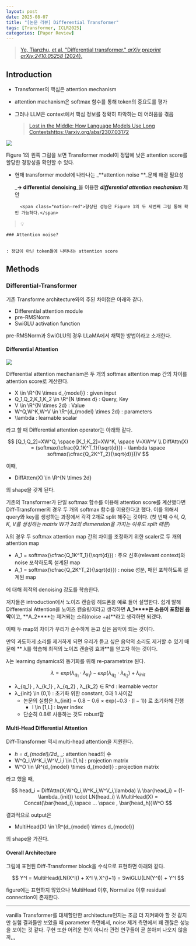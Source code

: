 ```yaml
---
layout: post
date: 2025-08-07
title: "[논문 리뷰] Differential Transformer"
tags: [Transformer, ICLR2025]
categories: [Paper Review]
---
```


> [Ye, Tianzhu, et al. "Differential transformer." ](https://arxiv.org/abs/2410.05258)[_arXiv preprint arXiv:2410.05258_](https://arxiv.org/abs/2410.05258)[ (2024).](https://arxiv.org/abs/2410.05258)



## Introduction

- Transformer의 핵심은 attention mechanism
- attention machanism은 softmax 함수를 통해 token의 중요도를 평가
- 그러나 LLM은 context에서 핵심 정보를 정확히 파악하는 데 어려움을 겪음

	> [Lost in the Middle: How Language Models Use Long Contextshttps://arxiv.org/abs/2307.03172](https://arxiv.org/abs/2307.03172)


![](https://prod-files-secure.s3.us-west-2.amazonaws.com/542b861c-36a8-4051-84e5-8804b6728dba/9083ea56-691a-4752-ae26-47f403431ac8/image.png?X-Amz-Algorithm=AWS4-HMAC-SHA256&X-Amz-Content-Sha256=UNSIGNED-PAYLOAD&X-Amz-Credential=ASIAZI2LB466YK6D2WDH%2F20251006%2Fus-west-2%2Fs3%2Faws4_request&X-Amz-Date=20251006T110107Z&X-Amz-Expires=3600&X-Amz-Security-Token=IQoJb3JpZ2luX2VjEPP%2F%2F%2F%2F%2F%2F%2F%2F%2F%2FwEaCXVzLXdlc3QtMiJHMEUCIQDzOTO18YGHu3V6XObn2%2B%2BNMEahABoMD6uYWyQIQ9lbkQIgOjEedNq017RzP%2FtUsNFJIzy872T2UOJUTO9oEQ45fd0qiAQIi%2F%2F%2F%2F%2F%2F%2F%2F%2F%2F%2FARAAGgw2Mzc0MjMxODM4MDUiDB5IAAXyL7bpZpwsmyrcAx10QJjRtf3GRGsxu4Bhr1wUmPChJqE2BZBmt8N%2FZbV0pGdC3QHpdsMhNlQvP9PlkLDxas3pUnILpcGHK%2FAxNzh2Q4t3KVWGdVDXjYbNlXFW8EF05zjNg%2F%2FCWqVBbNGG8IPF9qXjO%2BuxBA%2F%2F22cLhoyWKy8o2mJZch0Vfn88XFap1G%2BVV3%2Fd1juslTBEn28YNjUT8tdj4dPME6Vc1AMYtxFTkPebZUVaLJn0tzGy47f2X%2BgoYqG%2BnVMcG4Hav58ofg8jqvfCb5Lu9Yef5PLOTFR7zuUavRoQd5skktePAKXfGv6UBKlyWGphJsi2tFNs6pSH28c4%2F82uHjsBBFQxus8QyjwcqqEIm0n0ii60MSCp2Ju6BfXo%2FPX2sdyuaAZ%2F%2FiU%2FLqccnRXvJdLpNF33zhCLMIA%2F2rbryX4Td6vM%2FXue5XRrIEo%2B4lP%2FanewxcLx5YyRLgatJ94rSYYLbYZ3NyXs3Jv8TSOk0A%2FTp5A0%2FcyMklPE8NxxIAbpyIAMR%2BtH3OTqw8CkJDlpsio2%2BqhzyKYd3UD7wyPTMkVj6GoxZsisjOzaIKAZ0BW5BQBDze41vDZoPe58g53pJXRXr9TwB7IBf7Vz3p0Voixvpk7Z7dOiQoFFQj%2Fq01hpwE8wMIGwjscGOqUBhNWCsiBqlHiQz%2FTHj0VDxQrudjvvmjXcy3Ygb4tPurug2tFkOOFwPv0rwMFj6m2Z9QGOBJMFjoildDOHPD1nW2v9hmJ3QcOZeD9BbD55yVXQ5aSY86Lt%2FdZcIXiiTB0nhnhepCmSix3rrfi0cnPcs2cJX%2FvcTT69A%2FKhBLkTypQcx04OAurzmzNawuv4Pwsoc71R5OxDcXKeBsWR38uoF5RmgsG8&X-Amz-Signature=cee86555b86ed8966f3346fc6cdb815f1513bcedd36c7ae9aa3cc905f1d4889d&X-Amz-SignedHeaders=host&x-amz-checksum-mode=ENABLED&x-id=GetObject)


Figure 1의 왼쪽 그림을 보면 Transformer model이 정답에 낮은 attention score를 할당한 경향성을 확인할 수 있다.

- 현재 transformer model에 나타나는 _**attention noise **_문제 해결 필요성

	_**→ differential denoising**_을 이용한 _**differential attention mechanism**_ 제안


		<span class="notion-red">향상된 성능은 Figure 1의 두 세번째 그림 통해 확인 가능하다.</span>


> 💡 


	### Attention noise?


	: 정답이 아닌 token들에 나타나는 attention score



## Methods



### Differential-Transformer


기존 Transforme architecture와의 주된 차이점은 아래와 같다.

- Differential attention module
- pre-RMSNorm
- SwiGLU activation function

pre-RMSNorm과 SwiGLU의 경우 LLaMA에서 채택한 방법이라고 소개한다.



#### Differential Attention


![](https://prod-files-secure.s3.us-west-2.amazonaws.com/542b861c-36a8-4051-84e5-8804b6728dba/116d70b2-1963-4810-9167-f4c7d8a06e8f/image.png?X-Amz-Algorithm=AWS4-HMAC-SHA256&X-Amz-Content-Sha256=UNSIGNED-PAYLOAD&X-Amz-Credential=ASIAZI2LB466YK6D2WDH%2F20251006%2Fus-west-2%2Fs3%2Faws4_request&X-Amz-Date=20251006T110107Z&X-Amz-Expires=3600&X-Amz-Security-Token=IQoJb3JpZ2luX2VjEPP%2F%2F%2F%2F%2F%2F%2F%2F%2F%2FwEaCXVzLXdlc3QtMiJHMEUCIQDzOTO18YGHu3V6XObn2%2B%2BNMEahABoMD6uYWyQIQ9lbkQIgOjEedNq017RzP%2FtUsNFJIzy872T2UOJUTO9oEQ45fd0qiAQIi%2F%2F%2F%2F%2F%2F%2F%2F%2F%2F%2FARAAGgw2Mzc0MjMxODM4MDUiDB5IAAXyL7bpZpwsmyrcAx10QJjRtf3GRGsxu4Bhr1wUmPChJqE2BZBmt8N%2FZbV0pGdC3QHpdsMhNlQvP9PlkLDxas3pUnILpcGHK%2FAxNzh2Q4t3KVWGdVDXjYbNlXFW8EF05zjNg%2F%2FCWqVBbNGG8IPF9qXjO%2BuxBA%2F%2F22cLhoyWKy8o2mJZch0Vfn88XFap1G%2BVV3%2Fd1juslTBEn28YNjUT8tdj4dPME6Vc1AMYtxFTkPebZUVaLJn0tzGy47f2X%2BgoYqG%2BnVMcG4Hav58ofg8jqvfCb5Lu9Yef5PLOTFR7zuUavRoQd5skktePAKXfGv6UBKlyWGphJsi2tFNs6pSH28c4%2F82uHjsBBFQxus8QyjwcqqEIm0n0ii60MSCp2Ju6BfXo%2FPX2sdyuaAZ%2F%2FiU%2FLqccnRXvJdLpNF33zhCLMIA%2F2rbryX4Td6vM%2FXue5XRrIEo%2B4lP%2FanewxcLx5YyRLgatJ94rSYYLbYZ3NyXs3Jv8TSOk0A%2FTp5A0%2FcyMklPE8NxxIAbpyIAMR%2BtH3OTqw8CkJDlpsio2%2BqhzyKYd3UD7wyPTMkVj6GoxZsisjOzaIKAZ0BW5BQBDze41vDZoPe58g53pJXRXr9TwB7IBf7Vz3p0Voixvpk7Z7dOiQoFFQj%2Fq01hpwE8wMIGwjscGOqUBhNWCsiBqlHiQz%2FTHj0VDxQrudjvvmjXcy3Ygb4tPurug2tFkOOFwPv0rwMFj6m2Z9QGOBJMFjoildDOHPD1nW2v9hmJ3QcOZeD9BbD55yVXQ5aSY86Lt%2FdZcIXiiTB0nhnhepCmSix3rrfi0cnPcs2cJX%2FvcTT69A%2FKhBLkTypQcx04OAurzmzNawuv4Pwsoc71R5OxDcXKeBsWR38uoF5RmgsG8&X-Amz-Signature=669260d11e8b9f4a845735bcf728f69f74e8192c9c9741cb3eafcbdb7daec6ac&X-Amz-SignedHeaders=host&x-amz-checksum-mode=ENABLED&x-id=GetObject)


Differential attention mechanism은 두 개의 softmax attention map 간의 차이를 attention score로 계산한다.

- X \in \R^{N \times d\_{model}} : given input
- Q\_1,Q\_2,K\_1,K\_2 \in \R^{N \times d} : Query, Key
- V \in \R^{N \times 2d} : Value
- W^Q,W^K,W^V \in \R^{d\_{model} \times 2d} : parameters
- \lambda : learnable scalar

라고 할 때 Differential attention operator는 아래와 같다.


$$
[Q_1;Q_2]=XW^Q, \space [K_1;K_2]=XW^K, \space V=XW^V \\
DiffAttn(X) = (softmax(\cfrac{Q_1K^T_1}{\sqrt{d}}) - \lambda \space softmax(\cfrac{Q_2K^T_2}{\sqrt{d}}))V
$$


이때,

- DiffAtten(X) \in \R^{N \times 2d}

의 shape을 갖게 된다.


기존의 Transformer가 단일 softmax 함수를 이용해 attention score를 계산했다면 Diff-Transformer의 경우 두 개의 softmax 함수를 이용한다고 했다. 이를 위해서 query와 key를 생성하는 과정에서 각각 2개로 split 해주는 것이다. <span class="notion-red">(첫 번째 수식, </span><span class="notion-red">_Q, K, V를 생성하는 matrix W가 2d의 dismension을 가지는 이유도 split 때문_</span><span class="notion-red">)</span>


 λ의 경우 두 softmax attention map 간의 차이를 조정하기 위한 scaler로 두 개의 attention map

- A\_1 = softmax(\cfrac{Q\_1K^T\_1}{\sqrt{d}}) : 주요 신호(relevant context)와 noise 포착하도록 설계된 map
- A\_1 = softmax(\cfrac{Q\_2K^T\_2}{\sqrt{d}}) : noise 성분, 패턴 포착하도록 설계된 map 

에 대해 최적의 denoising 강도를 학습한다.


저자들은 introduction에서 노이즈 캔슬링 헤드폰을 예로 들어 설명한다. 쉽게 말해 Differential Attention을 노이즈 캔슬링이라고 생각하면 **A\_1****은 소음이 포함된 음악**이고, **A\_2****는 제거되는 소리(noise +a)**라고 생각하면 되겠다. 


이때 두 map의 차이가 우리가 순수하게 듣고 싶은 음악이 되는 것이다. 


만약 과도하게 소리를 제거하게 되면 우리가 듣고 싶은 음악의 소리도 제거할 수 있기 때문에 ** λ를 학습해 최적의 노이즈 캔슬링 효과**를 얻고자 하는 것이다.


λ는 learning dynamics와 동기화를 위해 re-parametrize 된다.


$$
\lambda = exp(\lambda_{q_1} \cdot \lambda_{k_1}) - exp(\lambda_{q_2} \cdot \lambda_{k_2}) + \lambda_{init}
$$

- λ\_{q\_1} , λ\_{k\_1} , λ\_{q\_2} , λ\_{k\_2} ∈ R^d : learnable vector
- λ\_{init} \in (0,1) : 초기화 위한 constant, 0과 1 사이값
	- 논문의 실험은 λ\_{init} = 0.8 − 0.6 × exp(−0.3 · (l − 1)) 로 초기화해 진행
		- l \in [1,L] : layer index
	- 단순히 0.8로 사용하는 것도 robust함


#### **Multi-Head Differential Attention**


Diff-Transformer 역시 multi-head attention을 지원한다.

- _h = d\_{model}/2d__ _: attention head의 수
- W^Q\_i,W^K\_i,W^V\_i,i \in [1,h] : projection matrix
- W^O \in \R^{d\_{model} \times d\_{model}} : projection matrix

라고 했을 때,


$$
head_i = DiffAttn(X;W^Q_i,W^K_i,W^V_i,\lambda) \\
\bar{head_i} = (1-\lambda_{init}) \cdot LN(head_i) \\
MultiHead(X) = Concat(\bar{head_i},\space ... \space , \bar{head_h})W^O
$$


결과적으로 output은

- MultiHead(X) \in \R^{d\_{model} \times d\_{model}}

의 shape을 가진다.



#### Overall Architecture


그림에 표현된 Diff-Transformer block을 수식으로 표현하면 아래와 같다.


$$
Y^l = MultiHead(LN(X^l)) + X^l \\
X^{l+1} = SwiGLU(LN(Y^l)) + Y^l
$$


figure에는 표현하지 않았으나 MultiHead 이후, Normalize 이후 residual connection이 존재한다.


---


vanilla Transformer를 대체할만한 architecture인지는 조금 더 지켜봐야 할 것 같지만 실험 결과들만 보았을 때 parameter 측면에서, noise 제거 측면에서 꽤 괜찮은 성능을 보이는 것 같다. 구현 또한 어려운 편이 아니라 관련 연구들이 곧 쏟아져 나오지 않을까,,,

